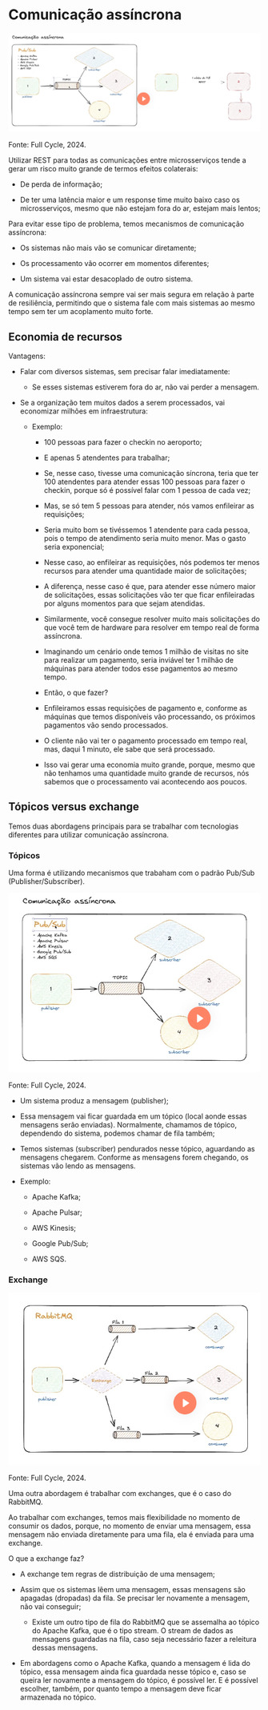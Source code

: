 # Comunicação assíncrona

![O perigo do rest](/10microsservicoesearquiteturabaseadaaeventos/imagens/perigo_do_rest.png)
<p align="left">Fonte: Full Cycle, 2024.</p>

Utilizar REST para todas as comunicações entre microsserviços tende a gerar um risco muito grande de termos efeitos colaterais:

- De perda de informação;

- De ter uma latência maior e um response time muito baixo caso os microsserviços, mesmo que não estejam fora do ar, estejam mais lentos;

Para evitar esse tipo de problema, temos mecanismos de comunicação assíncrona:

- Os sistemas não mais vão se comunicar diretamente;

- Os processamento vão ocorrer em momentos diferentes;

- Um sistema vai estar desacoplado de outro sistema.

A comunicação assíncrona sempre vai ser mais segura em relação à parte de resiliência, permitindo que o sistema fale com mais sistemas ao mesmo tempo sem ter um acoplamento muito forte.

## Economia de recursos

Vantagens:

- Falar com diversos sistemas, sem precisar falar imediatamente:

    - Se esses sistemas estiverem fora do ar, não vai perder a mensagem.

- Se a organização tem muitos dados a serem processados, vai economizar milhões em infraestrutura:

    - Exemplo:

        - 100 pessoas para fazer o checkin no aeroporto;

        - E apenas 5 atendentes para trabalhar;

        - Se, nesse caso, tivesse uma comunicação síncrona, teria que ter 100 atendentes para atender essas 100 pessoas para fazer o checkin, porque só é possível falar com 1 pessoa de cada vez;

        - Mas, se só tem 5 pessoas para atender, nós vamos enfileirar as requisições;

        - Seria muito bom se tivéssemos 1 atendente para cada pessoa, pois o tempo de atendimento seria muito menor. Mas o gasto seria exponencial;

        - Nesse caso, ao enfileirar as requisições, nós podemos ter menos recursos para atender uma quantidade maior de solicitações;

        - A diferença, nesse caso é que, para atender esse número maior de solicitações, essas solicitações vão ter que ficar enfileiradas por alguns momentos para que sejam atendidas.

        - Similarmente, você consegue resolver muito mais solicitações do que você tem de hardware para resolver em tempo real de forma assíncrona.

        - Imaginando um cenário onde temos 1 milhão de visitas no site para realizar um pagamento, seria inviável ter 1 milhão de máquinas para atender todos esse pagamentos ao mesmo tempo.

        - Então, o que fazer?

        - Enfileiramos essas requisições de pagamento e, conforme as máquinas que temos disponíveis vão processando, os próximos pagamentos vão sendo processados.

        - O cliente não vai ter o pagamento processado em tempo real, mas, daqui 1 minuto, ele sabe que será processado.

        - Isso vai gerar uma economia muito grande, porque, mesmo que não tenhamos uma quantidade muito grande de recursos, nós sabemos que o processamento vai acontecendo aos poucos.

## Tópicos versus exchange

Temos duas abordagens principais para se trabalhar com tecnologias diferentes para utilizar comunicação assíncrona.

### Tópicos

Uma forma é utilizando mecanismos que trabaham com o padrão Pub/Sub (Publisher/Subscriber).

![Pub/Sub](/10microsservicoesearquiteturabaseadaaeventos/imagens/pub_sub.png)
<p align="left">Fonte: Full Cycle, 2024.</p>

- Um sistema produz a mensagem (publisher);

- Essa mensagem vai ficar guardada em um tópico (local aonde essas mensagens serão enviadas). Normalmente, chamamos de tópico, dependendo do sistema, podemos chamar de fila também;

- Temos sistemas (subscriber) pendurados nesse tópico, aguardando as mensagens chegarem. Conforme as mensagens forem chegando, os sistemas vão lendo as mensagens.

- Exemplo:

    - Apache Kafka;

    - Apache Pulsar;

    - AWS Kinesis;

    - Google Pub/Sub;

    - AWS SQS.

### Exchange

![RabbitMQ](/10microsservicoesearquiteturabaseadaaeventos/imagens/rabbit_mq.png)
<p align="left">Fonte: Full Cycle, 2024.</p>

Uma outra abordagem é trabalhar com exchanges, que é o caso do RabbitMQ.

Ao trabalhar com exchanges, temos mais flexibilidade no momento de consumir os dados, porque, no momento de enviar uma mensagem, essa mensagem não enviada diretamente para uma fila, ela é enviada para uma exchange.

O que a exchange faz? 

- A exchange tem regras de distribuição de uma mensagem;

- Assim que os sistemas lêem uma mensagem, essas mensagens são apagadas (dropadas) da fila. Se precisar ler novamente a mensagem, não vai conseguir;

    - Existe um outro tipo de fila do RabbitMQ que se assemalha ao tópico do Apache Kafka, que é o tipo stream. O stream de dados as mensagens guardadas na fila, caso seja necessário fazer a releitura dessas mensagens.

- Em abordagens como o Apache Kafka, quando a mensagem é lida do tópico, essa mensagem ainda fica guardada nesse tópico e, caso se queira ler novamente a mensagem do tópico, é possível ler. E é possível escolher, também, por quanto tempo a mensagem deve ficar armazenada no tópico.

